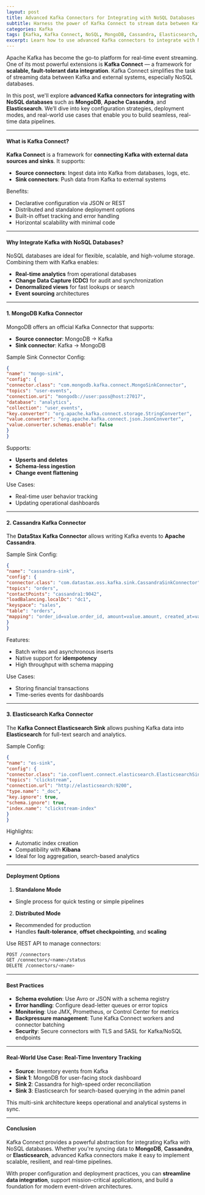 ```yaml
---
layout: post
title: Advanced Kafka Connectors for Integrating with NoSQL Databases
subtitle: Harness the power of Kafka Connect to stream data between Kafka and popular NoSQL databases
categories: Kafka
tags: [Kafka, Kafka Connect, NoSQL, MongoDB, Cassandra, Elasticsearch, Data Integration, Event Streaming]
excerpt: Learn how to use advanced Kafka connectors to integrate with NoSQL databases like MongoDB, Cassandra, and Elasticsearch. Explore connector features, configurations, and best practices for real-time data synchronization.
---
```

Apache Kafka has become the go-to platform for real-time event streaming. One of its most powerful extensions is **Kafka Connect** — a framework for **scalable, fault-tolerant data integration**. Kafka Connect simplifies the task of streaming data between Kafka and external systems, especially NoSQL databases.

In this post, we'll explore **advanced Kafka connectors for integrating with NoSQL databases** such as **MongoDB**, **Apache Cassandra**, and **Elasticsearch**. We’ll dive into key configuration strategies, deployment modes, and real-world use cases that enable you to build seamless, real-time data pipelines.

---

#### What is Kafka Connect?

**Kafka Connect** is a framework for **connecting Kafka with external data sources and sinks**. It supports:
- **Source connectors**: Ingest data into Kafka from databases, logs, etc.
- **Sink connectors**: Push data from Kafka to external systems

Benefits:
- Declarative configuration via JSON or REST
- Distributed and standalone deployment options
- Built-in offset tracking and error handling
- Horizontal scalability with minimal code

---

#### Why Integrate Kafka with NoSQL Databases?

NoSQL databases are ideal for flexible, scalable, and high-volume storage. Combining them with Kafka enables:
- **Real-time analytics** from operational databases
- **Change Data Capture (CDC)** for audit and synchronization
- **Denormalized views** for fast lookups or search
- **Event sourcing** architectures

---

#### 1. MongoDB Kafka Connector

MongoDB offers an official Kafka Connector that supports:
- **Source connector**: MongoDB → Kafka
- **Sink connector**: Kafka → MongoDB

Sample Sink Connector Config:

```json
{
"name": "mongo-sink",
"config": {
"connector.class": "com.mongodb.kafka.connect.MongoSinkConnector",
"topics": "user-events",
"connection.uri": "mongodb://user:pass@host:27017",
"database": "analytics",
"collection": "user_events",
"key.converter": "org.apache.kafka.connect.storage.StringConverter",
"value.converter": "org.apache.kafka.connect.json.JsonConverter",
"value.converter.schemas.enable": false
}
}
```

Supports:
- **Upserts and deletes**
- **Schema-less ingestion**
- **Change event flattening**

Use Cases:
- Real-time user behavior tracking
- Updating operational dashboards

---

#### 2. Cassandra Kafka Connector

The **DataStax Kafka Connector** allows writing Kafka events to **Apache Cassandra**.

Sample Sink Config:

```json
{
"name": "cassandra-sink",
"config": {
"connector.class": "com.datastax.oss.kafka.sink.CassandraSinkConnector",
"topics": "orders",
"contactPoints": "cassandra1:9042",
"loadBalancing.localDc": "dc1",
"keyspace": "sales",
"table": "orders",
"mapping": "order_id=value.order_id, amount=value.amount, created_at=value.created_at"
}
}
```

Features:
- Batch writes and asynchronous inserts
- Native support for **idempotency**
- High throughput with schema mapping

Use Cases:
- Storing financial transactions
- Time-series events for dashboards

---

#### 3. Elasticsearch Kafka Connector

The **Kafka Connect Elasticsearch Sink** allows pushing Kafka data into **Elasticsearch** for full-text search and analytics.

Sample Config:

```json
{
"name": "es-sink",
"config": {
"connector.class": "io.confluent.connect.elasticsearch.ElasticsearchSinkConnector",
"topics": "clickstream",
"connection.url": "http://elasticsearch:9200",
"type.name": "_doc",
"key.ignore": true,
"schema.ignore": true,
"index.name": "clickstream-index"
}
}
```

Highlights:
- Automatic index creation
- Compatibility with **Kibana**
- Ideal for log aggregation, search-based analytics

---

#### Deployment Options

1. **Standalone Mode**
  - Single process for quick testing or simple pipelines

2. **Distributed Mode**
  - Recommended for production
  - Handles **fault-tolerance**, **offset checkpointing**, and **scaling**

Use REST API to manage connectors:

```bash
POST /connectors
GET /connectors/<name>/status
DELETE /connectors/<name>
```

---

#### Best Practices

- **Schema evolution**: Use Avro or JSON with a schema registry
- **Error handling**: Configure dead-letter queues or error topics
- **Monitoring**: Use JMX, Prometheus, or Control Center for metrics
- **Backpressure management**: Tune Kafka Connect workers and connector batching
- **Security**: Secure connectors with TLS and SASL for Kafka/NoSQL endpoints

---

#### Real-World Use Case: Real-Time Inventory Tracking

- **Source**: Inventory events from Kafka
- **Sink 1**: MongoDB for user-facing stock dashboard
- **Sink 2**: Cassandra for high-speed order reconciliation
- **Sink 3**: Elasticsearch for search-based querying in the admin panel

This multi-sink architecture keeps operational and analytical systems in sync.

---

#### Conclusion

Kafka Connect provides a powerful abstraction for integrating Kafka with NoSQL databases. Whether you're syncing data to **MongoDB**, **Cassandra**, or **Elasticsearch**, advanced Kafka connectors make it easy to implement scalable, resilient, and real-time pipelines.

With proper configuration and deployment practices, you can **streamline data integration**, support mission-critical applications, and build a foundation for modern event-driven architectures.

